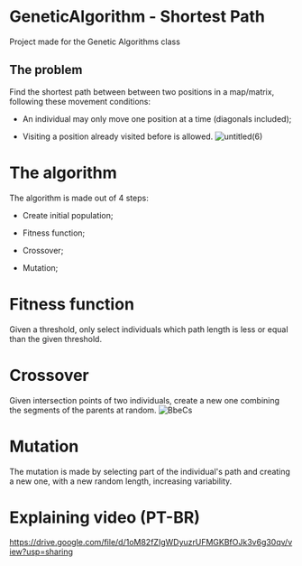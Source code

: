 # GeneticAlgorithm - Shortest Path
Project made for the Genetic Algorithms class

## The problem
Find the shortest path between between two positions in a map/matrix,
following these movement conditions:

- An individual may only move one position at a time (diagonals included);

- Visiting a position already visited before is allowed.
![untitled(6)](https://user-images.githubusercontent.com/37164779/106311712-564b3680-6244-11eb-831b-ac76a4f2c1da.png)

# The algorithm
The algorithm is made out of 4 steps:
- Create initial population;

- Fitness function;

- Crossover;

- Mutation;

# Fitness function
Given a threshold, only select individuals which path length is less or equal
than the given threshold.

# Crossover
Given intersection points of two individuals, create a new one combining the segments
of the parents at random.
![BbeCs](https://user-images.githubusercontent.com/37164779/106311334-be4d4d00-6243-11eb-9e04-8e7288d0bb75.png)

# Mutation
The mutation is made by selecting part of the individual's path and creating a new one, 
with a new random length, increasing variability.

# Explaining video (PT-BR)
https://drive.google.com/file/d/1oM82fZIgWDyuzrUFMGKBfOJk3v6g30qv/view?usp=sharing
